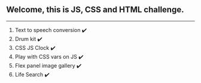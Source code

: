 ## Welcome, this is JS, CSS and HTML challenge.

_______________________________________________

1. Text to speech conversion :heavy_check_mark:
2. Drum kit :heavy_check_mark:
3. CSS JS Clock :heavy_check_mark:
4. Play with CSS vars on JS :heavy_check_mark:
5. Flex panel image gallery :heavy_check_mark:
6. Life Search :heavy_check_mark: